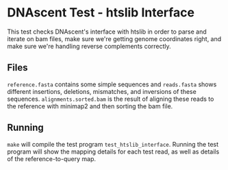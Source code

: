 # DNAscent Test - htslib Interface

This test checks DNAscent's interface with htslib in order to parse and iterate on bam files, make sure we're getting genome coordinates right, and make sure we're handling reverse complements correctly.

## Files

`reference.fasta` contains some simple sequences and `reads.fasta` shows different insertions, deletions, mismatches, and inversions of these sequences. `alignments.sorted.bam` is the result of aligning these reads to the reference with minimap2 and then sorting the bam file.

## Running

`make` will compile the test program `test_htslib_interface`.  Running the test program will show the mapping details for each test read, as well as details of the reference-to-query map.
